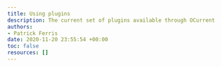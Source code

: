 ```yaml
---
title: Using plugins
description: The current set of plugins available through OCurrent
authors:
- Patrick Ferris
date: 2020-11-20 23:55:54 +00:00
toc: false
resources: []
---
```


